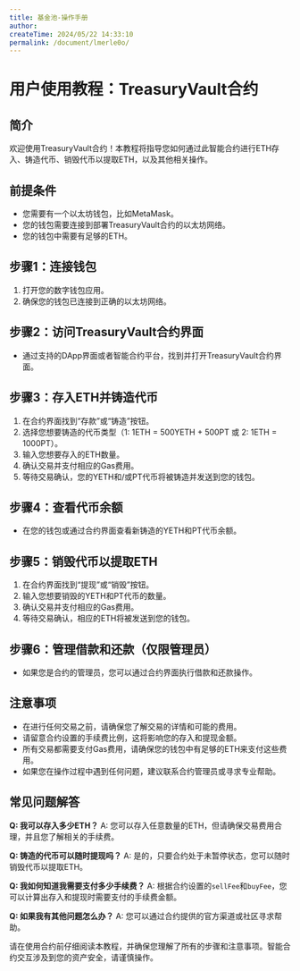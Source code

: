 ```yaml
---
title: 基金池-操作手册
author:
createTime: 2024/05/22 14:33:10
permalink: /document/lmerle0o/
---
```


# 用户使用教程：TreasuryVault合约

## 简介
欢迎使用TreasuryVault合约！本教程将指导您如何通过此智能合约进行ETH存入、铸造代币、销毁代币以提取ETH，以及其他相关操作。

## 前提条件
- 您需要有一个以太坊钱包，比如MetaMask。
- 您的钱包需要连接到部署TreasuryVault合约的以太坊网络。
- 您的钱包中需要有足够的ETH。

## 步骤1：连接钱包
1. 打开您的数字钱包应用。
2. 确保您的钱包已连接到正确的以太坊网络。

## 步骤2：访问TreasuryVault合约界面
- 通过支持的DApp界面或者智能合约平台，找到并打开TreasuryVault合约界面。

## 步骤3：存入ETH并铸造代币
1. 在合约界面找到“存款”或“铸造”按钮。
2. 选择您想要铸造的代币类型（1: 1ETH = 500YETH + 500PT 或 2: 1ETH = 1000PT）。
3. 输入您想要存入的ETH数量。
4. 确认交易并支付相应的Gas费用。
5. 等待交易确认，您的YETH和/或PT代币将被铸造并发送到您的钱包。

## 步骤4：查看代币余额
- 在您的钱包或通过合约界面查看新铸造的YETH和PT代币余额。

## 步骤5：销毁代币以提取ETH
1. 在合约界面找到“提现”或“销毁”按钮。
2. 输入您想要销毁的YETH和PT代币的数量。
3. 确认交易并支付相应的Gas费用。
4. 等待交易确认，相应的ETH将被发送到您的钱包。

## 步骤6：管理借款和还款（仅限管理员）
- 如果您是合约的管理员，您可以通过合约界面执行借款和还款操作。

## 注意事项
- 在进行任何交易之前，请确保您了解交易的详情和可能的费用。
- 请留意合约设置的手续费比例，这将影响您的存入和提现金额。
- 所有交易都需要支付Gas费用，请确保您的钱包中有足够的ETH来支付这些费用。
- 如果您在操作过程中遇到任何问题，建议联系合约管理员或寻求专业帮助。

## 常见问题解答
**Q: 我可以存入多少ETH？**
A: 您可以存入任意数量的ETH，但请确保交易费用合理，并且您了解相关的手续费。

**Q: 铸造的代币可以随时提现吗？**
A: 是的，只要合约处于未暂停状态，您可以随时销毁代币以提取ETH。

**Q: 我如何知道我需要支付多少手续费？**
A: 根据合约设置的`sellFee`和`buyFee`，您可以计算出存入和提现时需要支付的手续费金额。

**Q: 如果我有其他问题怎么办？**
A: 您可以通过合约提供的官方渠道或社区寻求帮助。

请在使用合约前仔细阅读本教程，并确保您理解了所有的步骤和注意事项。智能合约交互涉及到您的资产安全，请谨慎操作。